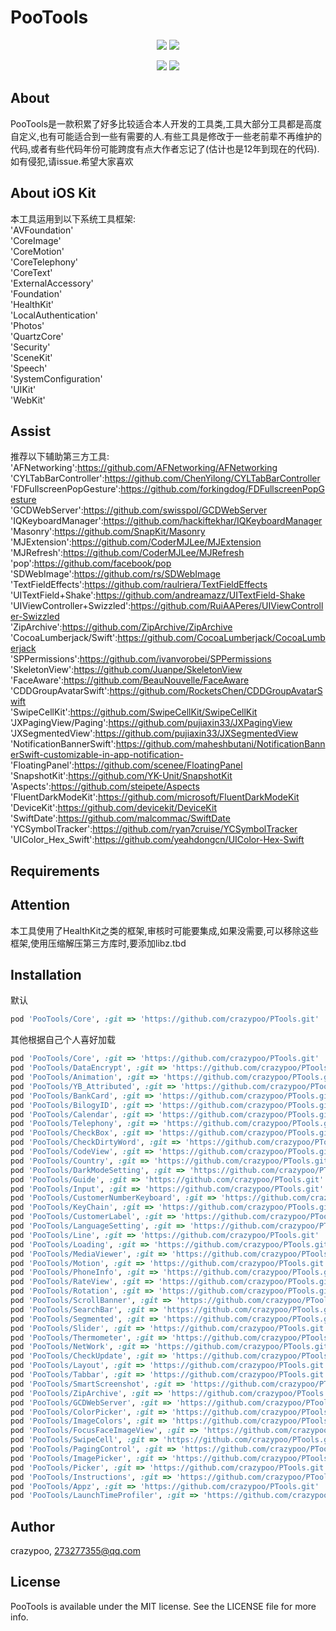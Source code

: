 # PooTools

<p align="center">
<!--<a href=""><img src="https://img.shields.io/cocoapods/v/PooTools.svg"></a>-->
<a href=""><img src="https://img.shields.io/cocoapods/p/PooTools.svg"></a>
<a href=""><img src="https://img.shields.io/badge/platform-iOS%2010.0%2B-ff69b5152950834.svg"></a>
</p>
<p align="center">
<a href="https://twitter.com/crazypeepoo"><img src="https://img.shields.io/twitter/url/http/shields.io.svg?style=social&maxAge=2592000"></a>
<a href="https://weibo.com/273277355"><img src="https://img.shields.io/badge/weibo-@雀屎桑-red.svg?style=plastic"></a>
</p>

## About

PooTools是一款积累了好多比较适合本人开发的工具类,工具大部分工具都是高度自定义,也有可能适合到一些有需要的人.有些工具是修改于一些老前辈不再维护的代码,或者有些代码年份可能跨度有点大作者忘记了(估计也是12年到现在的代码).如有侵犯,请issue.希望大家喜欢

## About iOS Kit
本工具运用到以下系统工具框架:</br>
'AVFoundation'</br>
'CoreImage'</br>
'CoreMotion'</br>
'CoreTelephony'</br>
'CoreText'</br>
'ExternalAccessory'</br>
'Foundation'</br>
'HealthKit'</br>
'LocalAuthentication'</br>
'Photos'</br>
'QuartzCore'</br>
'Security'</br>
'SceneKit'</br>
'Speech'</br>
'SystemConfiguration'</br>
'UIKit'</br>
'WebKit'</br>

## Assist

推荐以下辅助第三方工具:</br>
'AFNetworking':https://github.com/AFNetworking/AFNetworking</br>
'CYLTabBarController':https://github.com/ChenYilong/CYLTabBarController</br>
'FDFullscreenPopGesture':https://github.com/forkingdog/FDFullscreenPopGesture</br>
'GCDWebServer':https://github.com/swisspol/GCDWebServer</br>
'IQKeyboardManager':https://github.com/hackiftekhar/IQKeyboardManager</br>
'Masonry':https://github.com/SnapKit/Masonry</br>
'MJExtension':https://github.com/CoderMJLee/MJExtension</br>
'MJRefresh':https://github.com/CoderMJLee/MJRefresh</br>
'pop':https://github.com/facebook/pop</br>
'SDWebImage':https://github.com/rs/SDWebImage</br>
'TextFieldEffects':https://github.com/raulriera/TextFieldEffects</br>
'UITextField+Shake':https://github.com/andreamazz/UITextField-Shake</br>
'UIViewController+Swizzled':https://github.com/RuiAAPeres/UIViewController-Swizzled</br>
'ZipArchive':https://github.com/ZipArchive/ZipArchive</br>
'CocoaLumberjack/Swift':https://github.com/CocoaLumberjack/CocoaLumberjack</br>
'SPPermissions':https://github.com/ivanvorobei/SPPermissions</br>
'SkeletonView':https://github.com/Juanpe/SkeletonView</br>
'FaceAware':https://github.com/BeauNouvelle/FaceAware</br>
'CDDGroupAvatarSwift':https://github.com/RocketsChen/CDDGroupAvatarSwift</br>
'SwipeCellKit':https://github.com/SwipeCellKit/SwipeCellKit</br>
'JXPagingView/Paging':https://github.com/pujiaxin33/JXPagingView</br>
'JXSegmentedView':https://github.com/pujiaxin33/JXSegmentedView</br>
'NotificationBannerSwift':https://github.com/maheshbutani/NotificationBannerSwift-customizable-in-app-notification-</br>
'FloatingPanel':https://github.com/scenee/FloatingPanel</br>
'SnapshotKit':https://github.com/YK-Unit/SnapshotKit</br>
'Aspects':https://github.com/steipete/Aspects</br>
'FluentDarkModeKit':https://github.com/microsoft/FluentDarkModeKit</br>
'DeviceKit':https://github.com/devicekit/DeviceKit</br>
'SwiftDate':https://github.com/malcommac/SwiftDate</br>
'YCSymbolTracker':https://github.com/ryan7cruise/YCSymbolTracker</br>
'UIColor_Hex_Swift':https://github.com/yeahdongcn/UIColor-Hex-Swift</br>
## Requirements

## Attention

本工具使用了HealthKit之类的框架,审核时可能要集成,如果没需要,可以移除这些框架,使用压缩解压第三方库时,要添加libz.tbd

## Installation

默认

```ruby
pod 'PooTools/Core', :git => 'https://github.com/crazypoo/PTools.git'
```

其他根据自己个人喜好加载

```ruby
pod 'PooTools/Core', :git => 'https://github.com/crazypoo/PTools.git'
pod 'PooTools/DataEncrypt', :git => 'https://github.com/crazypoo/PTools.git'
pod 'PooTools/Animation', :git => 'https://github.com/crazypoo/PTools.git'
pod 'PooTools/YB_Attributed', :git => 'https://github.com/crazypoo/PTools.git'
pod 'PooTools/BankCard', :git => 'https://github.com/crazypoo/PTools.git'
pod 'PooTools/BilogyID', :git => 'https://github.com/crazypoo/PTools.git'
pod 'PooTools/Calendar', :git => 'https://github.com/crazypoo/PTools.git'
pod 'PooTools/Telephony', :git => 'https://github.com/crazypoo/PTools.git'
pod 'PooTools/CheckBox', :git => 'https://github.com/crazypoo/PTools.git'
pod 'PooTools/CheckDirtyWord', :git => 'https://github.com/crazypoo/PTools.git'
pod 'PooTools/CodeView', :git => 'https://github.com/crazypoo/PTools.git'
pod 'PooTools/Country', :git => 'https://github.com/crazypoo/PTools.git'
pod 'PooTools/DarkModeSetting', :git => 'https://github.com/crazypoo/PTools.git'
pod 'PooTools/Guide', :git => 'https://github.com/crazypoo/PTools.git'
pod 'PooTools/Input', :git => 'https://github.com/crazypoo/PTools.git'
pod 'PooTools/CustomerNumberKeyboard', :git => 'https://github.com/crazypoo/PTools.git'
pod 'PooTools/KeyChain', :git => 'https://github.com/crazypoo/PTools.git'
pod 'PooTools/CustomerLabel', :git => 'https://github.com/crazypoo/PTools.git'
pod 'PooTools/LanguageSetting', :git => 'https://github.com/crazypoo/PTools.git'
pod 'PooTools/Line', :git => 'https://github.com/crazypoo/PTools.git'
pod 'PooTools/Loading', :git => 'https://github.com/crazypoo/PTools.git'
pod 'PooTools/MediaViewer', :git => 'https://github.com/crazypoo/PTools.git'
pod 'PooTools/Motion', :git => 'https://github.com/crazypoo/PTools.git'
pod 'PooTools/PhoneInfo', :git => 'https://github.com/crazypoo/PTools.git'
pod 'PooTools/RateView', :git => 'https://github.com/crazypoo/PTools.git'
pod 'PooTools/Rotation', :git => 'https://github.com/crazypoo/PTools.git'
pod 'PooTools/ScrollBanner', :git => 'https://github.com/crazypoo/PTools.git'
pod 'PooTools/SearchBar', :git => 'https://github.com/crazypoo/PTools.git'
pod 'PooTools/Segmented', :git => 'https://github.com/crazypoo/PTools.git'
pod 'PooTools/Slider', :git => 'https://github.com/crazypoo/PTools.git'
pod 'PooTools/Thermometer', :git => 'https://github.com/crazypoo/PTools.git'
pod 'PooTools/NetWork', :git => 'https://github.com/crazypoo/PTools.git'
pod 'PooTools/CheckUpdate', :git => 'https://github.com/crazypoo/PTools.git'
pod 'PooTools/Layout', :git => 'https://github.com/crazypoo/PTools.git'
pod 'PooTools/Tabbar', :git => 'https://github.com/crazypoo/PTools.git'
pod 'PooTools/SmartScreenshot', :git => 'https://github.com/crazypoo/PTools.git'
pod 'PooTools/ZipArchive', :git => 'https://github.com/crazypoo/PTools.git'
pod 'PooTools/GCDWebServer', :git => 'https://github.com/crazypoo/PTools.git'
pod 'PooTools/ColorPicker', :git => 'https://github.com/crazypoo/PTools.git'
pod 'PooTools/ImageColors', :git => 'https://github.com/crazypoo/PTools.git'
pod 'PooTools/FocusFaceImageView', :git => 'https://github.com/crazypoo/PTools.git'
pod 'PooTools/SwipeCell', :git => 'https://github.com/crazypoo/PTools.git'
pod 'PooTools/PagingControl', :git => 'https://github.com/crazypoo/PTools.git'
pod 'PooTools/ImagePicker', :git => 'https://github.com/crazypoo/PTools.git'
pod 'PooTools/Picker', :git => 'https://github.com/crazypoo/PTools.git'
pod 'PooTools/Instructions', :git => 'https://github.com/crazypoo/PTools.git'
pod 'PooTools/Appz', :git => 'https://github.com/crazypoo/PTools.git'
pod 'PooTools/LaunchTimeProfiler', :git => 'https://github.com/crazypoo/PTools.git'
```
## Author

crazypoo, 273277355@qq.com

## License

PooTools is available under the MIT license. See the LICENSE file for more info.
